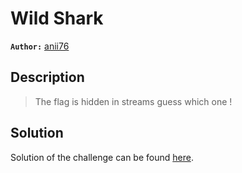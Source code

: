 # Wild Shark

**`Author:`** [anii76](https://github.com/anii76/)

## Description

> The flag is hidden in streams
> guess which one !

## Solution

Solution of the challenge can be found [here](solution/).

